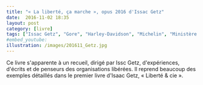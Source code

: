 ```yaml
---
title: "« La liberté, ça marche », opus 2016 d'Issac Getz"
date:  2016-11-02 18:35
layout: post
category: [livre]
tags: ["Issac Getz", "Gore", "Harley-Davidson", "Michelin", "Ministère belge de la Sécurité sociale", "CN Industrie", "Clément Neyrial", "Gore", "USAA", "Sun Hydraulics", "Bob Koski", "SOL", "Favi", "SEW-Usocome", "Bretagne Atelier", "ChronoFlex", "IMA Technologies", "Poult", "Biose", "SYD Conseils", "Kiabi", "Décathlon", "AirBus St Lazaire", "Douglas McGregor", "Semco", "Ricardo Semler", "Robert Greenleaf", "AT&T", "Robert Townsend", "AVIS", "Bill Gore", "Jean-François Zobrist", "SOL", "Liisa Joronen", "John Wooden", "Robert McDermott", "Lao Tseu", "Bob Davids", "Biose", "Stanislas Desjonquères", "Hyacinthe Dubreuil"]
#embed_youtube:
illustration: /images/201611_Getz.jpg
---
```


Ce livre s'apparente à un recueil, dirigé par Issc Getz, d'expériences, d'écrits et de penseurs des organisations libérées. Il reprend beaucoup des exemples détaillés dans le premier livre d'Isaac Getz, « Liberté & cie ».
